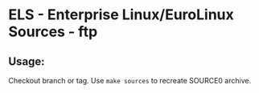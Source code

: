 # ELS - Enterprise Linux/EuroLinux Sources - ftp
 
## Usage:
  Checkout branch or tag. Use `make sources` to recreate  SOURCE0 archive.
